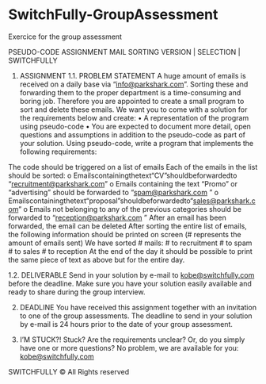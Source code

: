 # SwitchFully-GroupAssessment
Exercice for the group assessment

 PSEUDO-CODE ASSIGNMENT
MAIL SORTING VERSION | SELECTION | SWITCHFULLY

1. ASSIGNMENT
1.1. PROBLEM STATEMENT
A huge amount of emails is received on a daily base via “info@parkshark.com”. Sorting these and forwarding them to the proper department is a time-consuming and boring job. Therefore you are appointed to create a small program to sort and delete these emails.
We want you to come with a solution for the requirements below and create:
• A representation of the program using pseudo-code
• You are expected to document more detail, open questions and assumptions in addition to
the pseudo-code as part of your solution.
Using pseudo-code, write a program that implements the following requirements:

The code should be triggered on a list of emails Each of the emails in the list should be sorted:
o Emailscontainingthetext“CV”shouldbeforwardedto “recruitment@parkshark.com”
o Emails containing the text “Promo” or “advertising” should be forwarded to “spam@parkshark.com ”
o Emailscontainingthetext“proposal”shouldbeforwardedto“sales@parkshark.com” o Emails not belonging to any of the previous categories should be forwarded to
“reception@parkshark.com ”
After an email has been forwarded, the email can be deleted
After sorting the entire list of emails, the following information should be printed on screen (# represents the amount of emails sent)
        We have sorted # mails:
                # to recruitment
                # to spam
                # to sales
                # to reception
At the end of the day it should be possible to print the same piece of text as above but for the entire day.

1.2. DELIVERABLE
Send in your solution by e-mail to kobe@switchfully.com before the deadline.
Make sure you have your solution easily available and ready to share during the group interview.

 2. DEADLINE
You have received this assignment together with an invitation to one of the group assessments. The deadline to send in your solution by e-mail is 24 hours prior to the date of your group assessment.

 3. I’M STUCK?!
Stuck? Are the requirements unclear? Or, do you simply have one or more questions? No problem, we are available for you: kobe@switchfully.com

SWITCHFULLY © All Rights reserved

